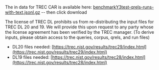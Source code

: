 The in data for TREC CAR is available here: [benchmarkY3test-qrels-runs-with-text.jsonl.gz](benchmarkY3test-qrels-runs-with-text.jsonl.gz)  -- then click download

The license of TREC DL prohibits us from re-distributing the input files for TREC DL 20 and 19. We will provide this upon request to any party whose the license agreement has been verified by the TREC manager. (To derive inputs, please obtain access to the queries, corpus, qrels, and run files)

* DL20 files needed:  [https://trec.nist.gov/results/trec29/index.html](https://trec.nist.gov/results/trec29/index.html)
* DL19 files needed:  [https://trec.nist.gov/results/trec28/index.html](https://trec.nist.gov/results/trec28/index.html)
